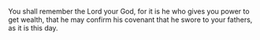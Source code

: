 You shall remember the Lord your God, for it is he who gives you power to get wealth, that he may confirm his covenant that he swore to your fathers, as it is this day.
